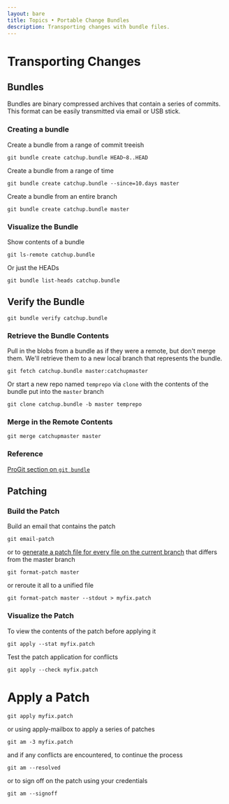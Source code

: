 ```yaml
---
layout: bare
title: Topics • Portable Change Bundles
description: Transporting changes with bundle files.
---
```


# Transporting Changes

## Bundles
Bundles are binary compressed archives that contain a series of commits. This format can be easily transmitted via email or USB stick.

### Creating a bundle
Create a bundle from a range of commit treeish

    git bundle create catchup.bundle HEAD~8..HEAD

Create a bundle from a range of time

    git bundle create catchup.bundle --since=10.days master

Create a bundle from an entire branch

    git bundle create catchup.bundle master

### Visualize the Bundle
Show contents of a bundle

    git ls-remote catchup.bundle

Or just the HEADs

    git bundle list-heads catchup.bundle
    
## Verify the Bundle

    git bundle verify catchup.bundle


### Retrieve the Bundle Contents
Pull in the blobs from a bundle as if they were a remote, but don't merge them. We'll retrieve them to a new local branch that represents the bundle.

    git fetch catchup.bundle master:catchupmaster
    
Or start a new repo named `temprepo` via `clone` with the contents of the bundle put into the `master` branch

    git clone catchup.bundle -b master temprepo
    
### Merge in the Remote Contents

    git merge catchupmaster master

### Reference
[ProGit section on `git bundle`](http://progit.org/2010/03/10/bundles.html)


## Patching

### Build the Patch
Build an email that contains the patch

    git email-patch
    
or to [generate a patch file for every file on the current branch](http://book.git-scm.com/5_git_and_email.html) that differs from the master branch

    git format-patch master

or reroute it all to a unified file

    git format-patch master --stdout > myfix.patch

### Visualize the Patch
To view the contents of the patch before applying it

    git apply --stat myfix.patch
    
Test the patch application for conflicts

    git apply --check myfix.patch
    

# Apply a Patch

    git apply myfix.patch
    
or using apply-mailbox to apply a series of patches

    git am -3 myfix.patch
    
and if any conflicts are encountered, to continue the process

    git am --resolved
    
or to sign off on the patch using your credentials

    git am --signoff